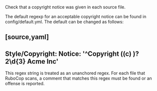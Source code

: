 Check that a copyright notice was given in each source file.

The default regexp for an acceptable copyright notice can be found in
config/default.yml. The default can be changed as follows:

[source,yaml]
----
Style/Copyright:
    Notice: '^Copyright (\(c\) )?2\d{3} Acme Inc'
----

This regex string is treated as an unanchored regex. For each file
that RuboCop scans, a comment that matches this regex must be found or
an offense is reported.
